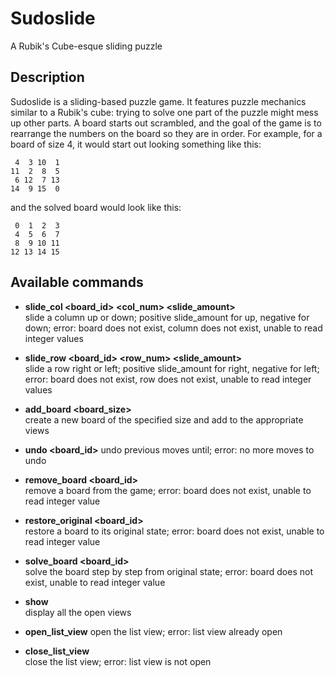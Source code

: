 Sudoslide
===============================

A Rubik's Cube-esque sliding puzzle

Description
-------------------------------
Sudoslide is a sliding-based puzzle game. It features puzzle mechanics similar
to a Rubik's cube: trying to solve one part of the puzzle might mess up other
parts. A board starts out scrambled, and the goal of the game is to rearrange 
the numbers on the board so they are in order. For example, 
for a board of size 4, it would start out looking something like this:  

     4  3 10  1  
    11  2  8  5  
     6 12  7 13  
    14  9 15  0  

and the solved board would look like this:  

     0  1  2  3  
     4  5  6  7  
     8  9 10 11  
    12 13 14 15  

Available commands
-------------------------------
+ **slide_col \<board_id\> \<col_num\> \<slide_amount\>**  
    slide a column up or 
    down; positive slide_amount for up, negative for down; error: board does not 
    exist, column does not exist, unable to read integer values  

+ **slide\_row \<board\_id\> \<row\_num\> \<slide\_amount\>**  
    slide a row right or 
    left; positive slide_amount for right, negative for left; error: board does not 
    exist, row does not exist, unable to read integer values  

+ **add\_board \<board\_size\>**  
    create a new board of the specified size 
    and add to the appropriate views  

+ **undo \<board_id\>**
    undo previous moves until; error: no more moves to undo  

+ **remove\_board \<board\_id\>**  
    remove a board from the game; error: board does
    not exist, unable to read integer value  

+ **restore\_original \<board\_id\>**  
    restore a board to its original state;
    error: board does not exist, unable to read integer value  

+ **solve\_board \<board\_id\>**  
    solve the board step by step from original state;
    error: board does not exist, unable to read integer value  

+ **show**  
    display all the open views  

+ **open\_list\_view** 
    open the list view; error: list view already open  

+ **close\_list\_view**  
    close the list view; error: list view is not open  
